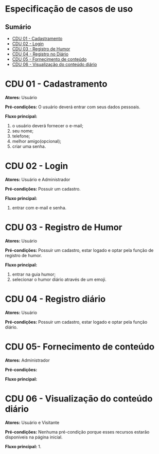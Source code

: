 # Especificação de casos de uso

## Sumário

- [CDU 01 - Cadastramento](#cdu-01---cadastramento)
- [CDU 02 - Login](#cdu-02---login)
- [CDU 03 - Registro de Humor](#cdu-03---registro--de--humor)
- [CDU 04 - Registro no Diário](#cdu-04---registro--no--diario)
- [CDU 05 - Fornecimento de conteúdo](#cdu-05---fornecimento)
- [CDU 06 - Visualização do conteúdo diário](#cdu-06---visualização)


# CDU 01 - Cadastramento

**Atores:**  Usuário

**Pré-condições:**  O usuário deverá entrar com seus dados pessoais.

**Fluxo principal:**
1. o usuário deverá fornecer o e-mail;
2. seu nome;
3. telefone;
4. melhor amigo(opcional);
5. criar uma senha.
   
# CDU 02 - Login

**Atores:**  Usuário e Administrador

**Pré-condições:** Possuir um cadastro.

**Fluxo principal:**
1. entrar com e-mail e senha.

# CDU 03 - Registro de Humor

**Atores:**  Usuário

**Pré-condições:** Possuir um cadastro, estar logado e optar pela função de registro de humor.

**Fluxo principal:**
1. entrar na guia humor;
2. selecionar o humor diário através de um emoji.

# CDU 04 - Registro diário

**Atores:**  Usuário

**Pré-condições:** Possuir um cadastro, estar logado e optar pela função diário.

# CDU 05- Fornecimento de conteúdo

**Atores:**  Administrador

**Pré-condições:**

**Fluxo principal:**


# CDU 06 - Visualização do conteúdo diário

**Atores:**  Usuário e Visitante

**Pré-condições:** Nenhuma pré-condição porque esses recursos estarão disponiveis na página inicial.

**Fluxo principal:**
1.

